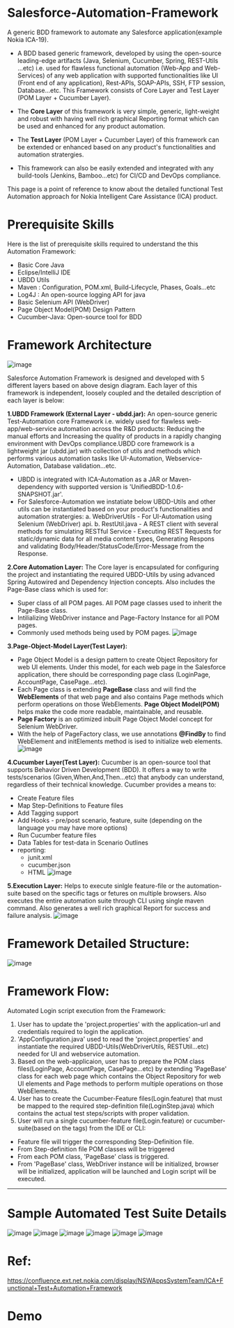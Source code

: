 # Salesforce-Automation-Framework
A generic BDD framework to automate any Salesforce application(example Nokia ICA-19).

* A BDD based generic framework, developed by using the open-source leading-edge artifacts (Java, Selenium, Cucumber, Spring, REST-Utils ...etc) i.e. used for flawless functional automation (Web-App and Web-Services) of any web application with supported functionalities like UI (Front end of any application), Rest-APIs, SOAP-APIs, SSH, FTP session, Database...etc. This Framework consists of Core Layer and Test Layer (POM Layer + Cucumber Layer).

* The **Core Layer** of this framework is very simple, generic, light-weight and robust with having well rich graphical Reporting format which can be used and enhanced for any product automation.
* The **Test Layer** (POM Layer + Cucumber Layer) of this framework  can be extended or enhanced based on any product's functionalities and automation stratergies.
* This framework can also be easily extended and integrated with any build-tools (Jenkins, Bamboo...etc) for CI/CD and DevOps compliance.

This page is a point of reference to know about the detailed functional Test Automation approach for Nokia Intelligent Care Assistance (ICA) product.

# Prerequisite Skills
Here is the list of prerequisite skills required to understand the this Automation Framework:

* Basic Core Java 
* Eclipse/IntelliJ IDE
* UBDD Utils
* Maven : Configuration, POM.xml, Build-Lifecycle, Phases, Goals…etc
* Log4J : An open-source logging API for java
* Basic Selenium API (WebDriver) 
* Page Object Model(POM) Design Pattern
* Cucumber-Java: Open-source tool for BDD

# Framework Architecture
![image](https://user-images.githubusercontent.com/17194046/155519631-0275f14d-af99-4116-9ff1-a64cb6b0ed06.png)

Salesforce Automation Framework is designed and developed with 5 different layers based on above design diagram. Each layer of this framework is independent, loosely coupled and the detailed description of each layer is below:

**1.UBDD Framework (External Layer - ubdd.jar):**
 An open-source generic Test-Automation core Framework i.e. widely used for flawless web-app/web-service automation across the R&D products: Reducing the manual efforts and Increasing the quality of products in a rapidly changing environment with DevOps compliance.UBDD core framework is a lightweight jar (ubdd.jar) with collection of utils and methods which performs various automation tasks like UI-Automation, Webservice-Automation, Database validation...etc.
- UBDD is integrated with ICA-Automation as a JAR or Maven-dependency with supported version is 'UnifiedBDD-1.0.6-SNAPSHOT.jar'.
- For Salesforce-Automation we instatiate below UBDD-Utils and other utils can be instantiated based on your product's functionalities and automation stratergies:
 a. WebDriverUtils - For UI-Automation using Selenium (WebDriver) api.
 b. RestUtil.java - A REST client with several methods for simulating RESTful Service - Executing REST Requests for static/dynamic data for all media content types, Generating Respons and     validating Body/Header/StatusCode/Error-Message from the Response.

**2.Core Automation Layer:**
The Core layer is encapsulated for configuring the project and instantiating the required UBDD-Utils by using advanced Spring Autowired and Dependency Injection concepts.  Also includes the Page-Base class which is used for:
* Super class of all POM pages. All POM page classes used to inherit the Page-Base class.
* Intilializing WebDriver instance and Page-Factory Instance for all POM pages.
* Commonly used methods being used by POM pages.
![image](https://user-images.githubusercontent.com/17194046/155519991-ac5b7836-bf6c-4ba9-bf6e-8b1c3ac54022.png)

**3.Page-Object-Model Layer(Test Layer):**
* Page Object Model is a design pattern to create Object Repository for web UI elements. Under this model, for each web page in the Salesforce application, there should be corresponding page class (LoginPage, AccountPage, CasePage...etc).
* Each Page class is extending **PageBase** class and will find the **WebElements** of that web page and also contains Page methods which perform operations on those WebElements. **Page Object Model(POM)** helps make the code more readable, maintainable, and reusable.
* **Page Factory** is an optimized inbuilt Page Object Model concept for Selenium WebDriver.
* With the help of PageFactory class, we use annotations **@FindBy** to find WebElement and initElements method is ised to initialize web elements.
![image](https://user-images.githubusercontent.com/17194046/155520430-31123be1-9e9f-41fd-baa9-50e1e17672b6.png)

**4.Cucumber Layer(Test Layer):**
Cucumber is an open-source tool that supports Behavior Driven Development (BDD). It offers a way to write tests/scenarios (Given,When,And,Then...etc) that anybody can understand, regardless of their technical knowledge. Cucumber provides a means to:
* Create Feature files
* Map Step-Definitions to Feature files
* Add Tagging support
* Add Hooks - pre/post scenario, feature, suite (depending on the language you may have more options)
* Run Cucumber feature files
* Data Tables for test-data in Scenario Outlines
* reporting:
  * junit.xml
  * cucumber.json
  * HTML
 ![image](https://user-images.githubusercontent.com/17194046/155520726-7a9c48de-9a05-4616-9db4-69c4cef6d5f9.png)

**5.Execution Layer:**
Helps to execute sinlgle feature-file or the automation-suite based on the specific tags or fetures on multiple browsers. Also executes the entire automation suite through CLI using single maven command. Also generates a well rich graphical Report for success and failure analysis.
![image](https://user-images.githubusercontent.com/17194046/155520847-0e58dd3b-4d2f-4141-81ff-e50411897504.png)

# Framework Detailed Structure:
![image](https://user-images.githubusercontent.com/17194046/155521054-1731bb18-abe7-4c6b-af0b-501fcc37d4c2.png)

# Framework Flow:
Automated Login script execution from the Framework:

1. User has to update the 'project.properties' with the application-url and credentials required to login the application.
2. 'AppConfiguration.java' used to read the 'project.properties' and instantiate the required UBDD-Utils(WebDriverUtils, RESTUtil...etc) needed for UI and webservice automation.
3. Based on the web-applicaion, user has to prepare the POM class files(LoginPage, AccountPage, CasePage...etc) by extending 'PageBase' class for each web page which contains the Object Repository for web UI elements and Page methods to perform multiple operations on those WebElements.
4. User has to create the Cucumber-Feature files(Login.feature) that must be mapped to the required step-definition file(LoginStep.java) which contains the actual test steps/scripts with proper validation.
5. User will run a single cucumber-feature file(Login.feature) or cucumber-suite(based on the tags) from the IDE or CLI:
  * Feature file will trigger the corresponding Step-Definition file.
  * From Step-definition file POM classes will be triggered
  * From each POM class, 'PageBase' class is triggered.
  * From 'PageBase' class, WebDriver instance will be initialized, browser will be initialized, application will be launched and Login script will be executed.
----

# Sample Automated Test Suite Details
![image](https://user-images.githubusercontent.com/17194046/155521806-193015d6-4327-4df7-9c75-cdbcf350424a.png)
![image](https://user-images.githubusercontent.com/17194046/155521865-201b1c26-de54-4944-896c-ae3be58075df.png)
![image](https://user-images.githubusercontent.com/17194046/155521978-96ef4366-6ff1-4c43-9c93-e1928c336da0.png)
![image](https://user-images.githubusercontent.com/17194046/155522030-910a4245-fe0f-42ab-99c8-b46691fe3fee.png)
![image](https://user-images.githubusercontent.com/17194046/155522081-fdaf0228-01d2-4f6d-8b80-ef5856b19718.png)
![image](https://user-images.githubusercontent.com/17194046/155522166-26e75133-c821-4e51-b73d-9b7b40a90fa6.png)

# Ref:
https://confluence.ext.net.nokia.com/display/NSWAppsSystemTeam/ICA+Functional+Test+Automation+Framework

# Demo




